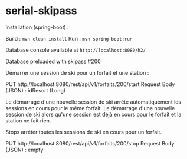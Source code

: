 # serial-skipass

Installation (spring-boot) :

Build : `mvn clean install`
Run : `mvn spring-boot:run`

Database console available at `http://localhost:8080/h2/`

Database preloaded with skipass #200

Démarrer une session de ski pour un forfait et une station : 

PUT http://localhost:8080/rest/api/v1/forfaits/200/start
Request Body (JSON) : idResort (Long)

Le démarrage d'une nouvelle session de ski arrête automatiquement les sessions en cours pour le même forfait.
Le démarrage d'une nouvelle session de ski alors qu'une session est déjà en cours pour le forfait et la station ne fait rien.

Stops arréter toutes les sessions de ski en cours pour un forfait.

PUT http://localhost:8080/rest/api/v1/forfaits/200/stop
Request Body (JSON) : empty
 
